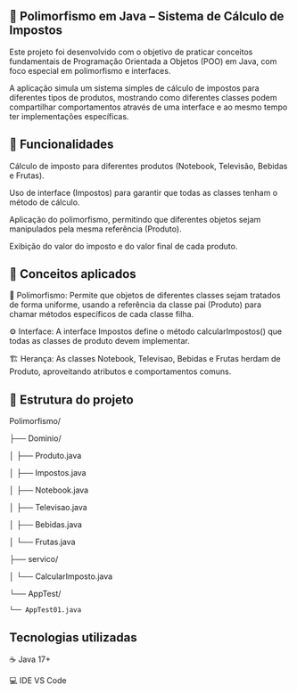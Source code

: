 ## 🧠 Polimorfismo em Java – Sistema de Cálculo de Impostos

Este projeto foi desenvolvido com o objetivo de praticar conceitos fundamentais de Programação Orientada a Objetos (POO) em Java, com foco especial em polimorfismo e interfaces.

A aplicação simula um sistema simples de cálculo de impostos para diferentes tipos de produtos, mostrando como diferentes classes podem compartilhar comportamentos através de uma interface e ao mesmo tempo ter implementações específicas.

## 🚀 Funcionalidades

Cálculo de imposto para diferentes produtos (Notebook, Televisão, Bebidas e Frutas).

Uso de interface (Impostos) para garantir que todas as classes tenham o método de cálculo.

Aplicação do polimorfismo, permitindo que diferentes objetos sejam manipulados pela mesma referência (Produto).

Exibição do valor do imposto e do valor final de cada produto.

## 🧩 Conceitos aplicados

🔁 Polimorfismo: Permite que objetos de diferentes classes sejam tratados de forma uniforme, usando a referência da classe pai (Produto) para chamar métodos específicos de cada classe filha.

⚙️ Interface: A interface Impostos define o método calcularImpostos() que todas as classes de produto devem implementar.

🏗️ Herança: As classes Notebook, Televisao, Bebidas e Frutas herdam de Produto, aproveitando atributos e comportamentos comuns.

## 📂 Estrutura do projeto

Polimorfismo/

├── Dominio/

│   ├── Produto.java

│   ├── Impostos.java

│   ├── Notebook.java

│   ├── Televisao.java

│   ├── Bebidas.java

│   └── Frutas.java

├── servico/

│   └── CalcularImposto.java

└── AppTest/

    └── AppTest01.java

##  Tecnologias utilizadas

☕ Java 17+

💻 IDE VS Code



